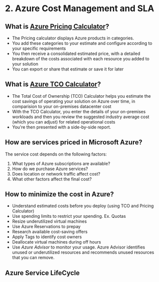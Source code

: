 # 2. Azure Cost Management and SLA

## What is [Azure Pricing Calculator](https://azure.microsoft.com/en-us/pricing/calculator/)?
   - The Pricing calculator displays Azure products in categories.
   - You add these categories to your estimate and configure according to your specific requirements
   - You then receive a consolidated estimated price, with a detailed breakdown of the costs associated with each resource you added to your solution
   - You can export or share that estimate or save it for later
     
## What is [Azure TCO Calculator](https://azure.microsoft.com/pricing/tco/calculator)?
   - The Total Cost of Ownership (TCO) Calculator helps you estimate the cost savings of operating your solution on Azure over time, in comparision to your on-premises datacenter cost
   - With the TCO Calculator, you enter the details of your on-premises workloads and then you review the suggested industry average cost (which you can adjust) for related operational costs
   - You're then presented with a side-by-side report.

## How are services priced in Microsoft Azure?   
The service cost depends on the following factors:
   1) What types of Azure subscriptions are available?
   2) How do we purchase Azure services?
   3) Does location or network traffic affect cost?
   4) What other factors affect the final cost?

## How to minimize the cost in Azure?
   - Understand estimated costs before you deploy (using TCO and Pricing Calculator)
   - Use spending limits to restrict your spending. Ex. Quotas
   - Resize underutilized virtual machines
   - Use Azure Reservations to prepay
   - Research available cost-saving offers
   - Apply Tags to identify cost owners
   - Deallocate virtual machines during off hours
   - Use *Azure Advisor* to monitor your usage. Azure Advisor identifies unused or underutilized resources and recommends unused resources that you can remove.

## Azure Service LifeCycle
